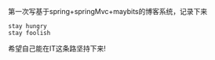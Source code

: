 第一次写基于spring+springMvc+maybits的博客系统，记录下来<br/>


`stay hungry`<br/>
`stay foolish`<br/>


希望自己能在IT这条路坚持下来!
